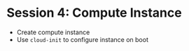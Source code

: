 # Session 4: Compute Instance

- Create compute instance
- Use `cloud-init` to configure instance on boot
